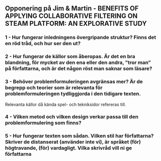 ## Opponering på Jim & Martin - BENEFITS OF APPLYING COLLABORATIVE FILTERING ON STEAM PLATFORM: AN EXPLORATIVE STUDY

### 1 - Hur fungerar inledningens övergripande struktur? Finns det en röd tråd, och hur ser den ut?



### 2 - Hur fungerar de källor som åberopas. Är det en bra blandning, för mycket av den ena eller den andra, ”tror man” på författarna, och är det någon röst man saknar som läsare?



### 3 - Behöver problemformuleringen avgränsas mer? Är de begrepp och teorier som är relevanta för problemformuleringen tydliggjorda i den tidigare texten.

Relevanta källor då kända spel- och tekniksidor refereras till.

### 4 - Vilken metod och vilken design verkar passa till den problemformulering som finns?



### 5 - Hur fungerar texten som sådan. Vilken stil har författarna? Skriver de distanserat (använder inte vi), är språket (för) högtravande, (för) vardagligt. Vilka skrivråd vill ni ge författarna